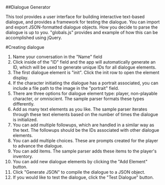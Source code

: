 ##Dialogue Generator 

This tool provides a user interface for building interactive text-based dialogue, and provides a framework for testing the dialogue. You can import and export JSON-formatted dialogue objects. How you decide to parse the dialogue is up to you. "globals.js" provides and example of how this can be accomplished using jQuery. 

#Creating dialogue

1. Name your conversation in the "Name" field
2. Click inside of the "ID" field and the app will automatically generate an ID, which will be used to generate unique IDs for all dialogue elements.
3. The first dialogue element is "init". Click the init row to open the element display. 
4. If the character initiating the dialogue has a portrait associated, you can include a file path to the image in the "portrait" field. 
5. There are three options for dialogue element type: player, non-playable character, or omniscient. The sample parser formats these types differently. 
6. Add as many text elements as you like. The sample parser iterates through these text elements based on the number of times the dialogue is initialized. 
7. You can add multiple followups, which are handled in a similar way as the text. The followups should be the IDs associated with other dialogue elements.
8. You can add multiple choices. These are prompts created for the player to advance the dialogue.
9. You can add items. The sample parser adds these items to the player's inventory. 
10. You can add new dialogue elements by clicking the "Add Element" button.
11. Click "Generate JSON" to compile the dialogue to a JSON object. 
12. If you would like to test the dialogue, click the "Test Dialogue" button. 
